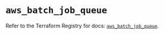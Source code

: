 # `aws_batch_job_queue`

Refer to the Terraform Registry for docs: [`aws_batch_job_queue`](https://registry.terraform.io/providers/hashicorp/aws/5.50.0/docs/resources/batch_job_queue).
